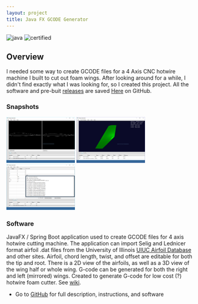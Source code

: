 ```yaml
---
layout: project
title: Java FX GCODE Generator
---
```

![java](https://forthebadge.com/images/badges/made-with-java.svg)
![certified](https://forthebadge.com/images/badges/approved-by-george-costanza.svg)


## Overview

I needed some way to create GCODE files for a 4 Axis CNC hotwire machine I built to cut out foam wings.  After
looking around for a while, I didn't find exactly what I was looking for, so I created this project.  All the
software and pre-buit [releases](https://github.com/c-devine/WingGcodeBuilder/releases) are saved [Here](https://github.com/c-devine/WingGcodeBuilder) on GitHub.

### Snapshots
<img src="https://raw.githubusercontent.com/c-devine/WingGcodeBuilder/snapshots/assets/img/2D.png?raw=true" width="180" height="120">
<img src="https://raw.githubusercontent.com/c-devine/WingGcodeBuilder/snapshots/assets/img/3D-v101.png?raw=true" width="180" height="120">
<img src="https://raw.githubusercontent.com/c-devine/WingGcodeBuilder/snapshots/assets/img/GCODE.png?raw=true" width="180" height="120">


### Software

JavaFX / Spring Boot application used to create GCODE files for 4 axis hotwire cutting machine. The application can import Selig and Lednicer format airfoil .dat
files from the University of Illinois [UIUC Airfoil Database]( http://m-selig.ae.illinois.edu/ads/coord_database.html) and other sites. Airfoil, chord length, twist,
and offset are editable for both the tip and root.  There is a 2D view of the airfoils, as well as a 3D view of the wing half or whole
wing. G-code can be generated for both the right and left (mirrored) wings. Created to generate G-code for low cost (?) hotwire foam
cutter.  See [wiki](https://github.com/c-devine/WingGcodeBuilder/wiki).

- Go to  [GitHub](https://github.com/c-devine/WingGcodeBuilder) for full description, instructions, and software
